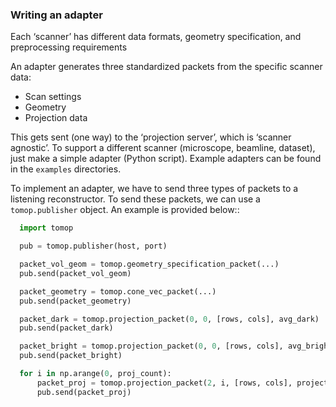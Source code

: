 ### Writing an adapter

Each ‘scanner’ has different data formats, geometry specification, and preprocessing requirements

An adapter generates three standardized packets from the specific scanner data:

- Scan settings
- Geometry
- Projection data

This gets sent (one way) to the ‘projection server’, which is ‘scanner agnostic’. To support a different scanner (microscope, beamline, dataset), just make a simple adapter (Python script). Example adapters can be found in the `examples` directories.

To implement an adapter, we have to send three types of packets to a listening
reconstructor. To send these packets, we can use a `tomop.publisher`
object. An example is provided below::

```python
  import tomop

  pub = tomop.publisher(host, port)

  packet_vol_geom = tomop.geometry_specification_packet(...)
  pub.send(packet_vol_geom)

  packet_geometry = tomop.cone_vec_packet(...)
  pub.send(packet_geometry)

  packet_dark = tomop.projection_packet(0, 0, [rows, cols], avg_dark)
  pub.send(packet_dark)

  packet_bright = tomop.projection_packet(0, 0, [rows, cols], avg_bright)
  pub.send(packet_bright)

  for i in np.arange(0, proj_count):
      packet_proj = tomop.projection_packet(2, i, [rows, cols], projection(i))
      pub.send(packet_proj)
```

